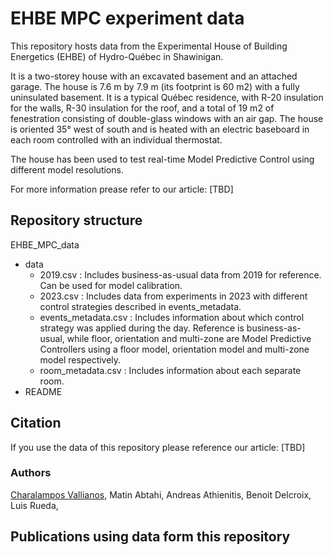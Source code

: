 # EHBE MPC experiment data

This repository hosts data from the Experimental House of Building Energetics (EHBE) of Hydro-Québec in Shawinigan. 

It is a two-storey house with an excavated basement and an attached garage. The house is 7.6 m by 7.9 m (its footprint is 60 m2) with a fully uninsulated basement. It is a typical Québec residence, with R-20 insulation for the walls, R-30 insulation for the roof, and a total of 19 m2 of fenestration consisting of double-glass windows with an air gap. The house is oriented 35° west of south and is heated with an electric baseboard in each room controlled with an individual thermostat.

The house has been used to test real-time Model Predictive Control using different model resolutions.

For more information prease refer to our article: [TBD]

## Repository structure

EHBE_MPC_data
* data
  * 2019.csv            : Includes business-as-usual data from 2019 for reference. Can be used for model calibration.
  * 2023.csv            : Includes data from experiments in 2023 with different control strategies described in events_metadata.
  * events_metadata.csv : Includes information about which control strategy was applied during the day. Reference is business-as-usual, while floor, orientation and multi-zone are Model Predictive Controllers using a floor model, orientation model and multi-zone model respectively.
  * room_metadata.csv   : Includes information about each separate room.
* README

## Citation

If you use the data of this repository please reference our article:
[TBD]

### Authors
[Charalampos Vallianos](https://www.linkedin.com/in/charalampos-vallianos-629798193/),
Matin Abtahi,
Andreas Athienitis,
Benoit Delcroix,
Luis Rueda,

## Publications using data form this repository
